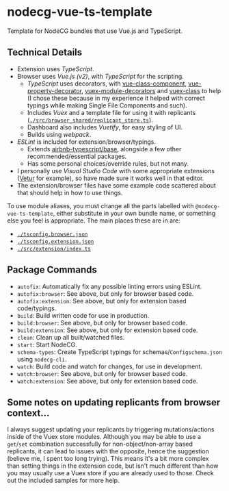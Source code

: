 # nodecg-vue-ts-template
Template for NodeCG bundles that use Vue.js and TypeScript.


## Technical Details

- Extension uses *TypeScript*.
- Browser uses *Vue.js (v2)*, with *TypeScript* for the scripting.
  - *TypeScript* uses decorators, with [vue-class-component](https://github.com/vuejs/vue-class-component), [vue-property-decorator](https://github.com/kaorun343/vue-property-decorator), [vuex-module-decorators](https://github.com/championswimmer/vuex-module-decorators) and [vuex-class](https://github.com/ktsn/vuex-class) to help (I chose these because in my experience it helped with correct typings while making Single File Components and such).
  - Includes *Vuex* and a template file for using it with replicants ([`./src/browser_shared/replicant_store.ts`](src/browser_shared/replicant_store.ts)).
  - Dashboard also includes *Vuetify*, for easy styling of UI.
  - Builds using *webpack*.
- *ESLint* is included for extension/browser/typings.
  - Extends [airbnb-typescript/base](https://github.com/iamturns/eslint-config-airbnb-typescript), alongside a few other recommended/essential packages.
  - Has some personal choices/override rules, but not many.
- I personally use *Visual Studio Code* with some appropriate extensions ([Vetur](https://github.com/vuejs/vetur) for example), so have made sure it works well in that editor.
- The extension/browser files have some example code scattered about that should help in how to use things.

To use module aliases, you must change all the parts labelled with `@nodecg-vue-ts-template`, either substitute in your own bundle name, or something else you feel is appropriate. The main places these are in are:
- [`./tsconfig.browser.json`](tsconfig.browser.json)
- [`./tsconfig.extension.json`](tsconfig.extension.json)
- [`./src/extension/index.ts`](src/extension/index.ts)


## Package Commands

- `autofix`: Automatically fix any possible linting errors using ESLint.
- `autofix:browser`: See above, but only for browser based code.
- `autofix:extension`: See above, but only for extension based code/typings.
- `build`: Build written code for use in production.
- `build:browser`: See above, but only for browser based code.
- `build:extension`: See above, but only for extension based code.
- `clean`: Clean up all built/watched files.
- `start`: Start NodeCG.
- `schema-types`: Create TypeScript typings for schemas/`Configschema.json` using `nodecg-cli`.
- `watch`: Build code and watch for changes, for use in development.
- `watch:browser`: See above, but only for browser based code.
- `watch:extension`: See above, but only for extension based code.


## Some notes on updating replicants from browser context...

I always suggest updating your replicants by triggering mutations/actions inside of the Vuex store modules. Although you may be able to use a `get`/`set` combination successfully for non-object/non-array based replicants, it can lead to issues with the opposite, hence the suggestion (believe me, I spent too long trying). This means it's a bit more complex than setting things in the extension code, but isn't much different than how you may usually use a Vuex store if you are already used to those. Check out the included samples for more help.
